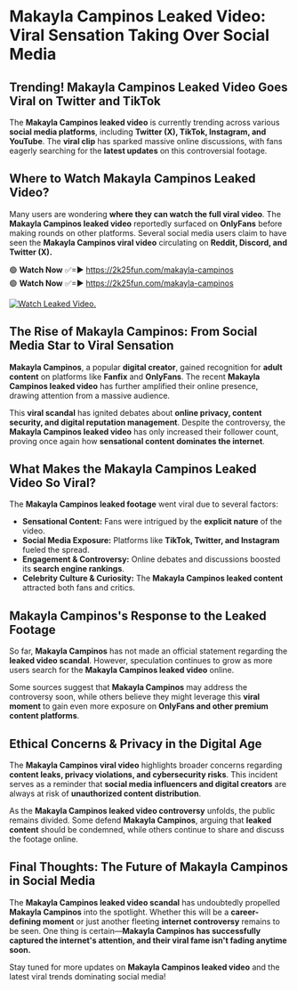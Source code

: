 # Makayla Campinos Leaked Video: Viral Sensation Taking Over Social Media

## **Trending! Makayla Campinos Leaked Video Goes Viral on Twitter and TikTok**
The **Makayla Campinos leaked video** is currently trending across various **social media platforms**, including **Twitter (X), TikTok, Instagram, and YouTube**. The **viral clip** has sparked massive online discussions, with fans eagerly searching for the **latest updates** on this controversial footage.

## **Where to Watch Makayla Campinos Leaked Video?**
Many users are wondering **where they can watch the full viral video**. The **Makayla Campinos leaked video** reportedly surfaced on **OnlyFans** before making rounds on other platforms. Several social media users claim to have seen the **Makayla Campinos viral video** circulating on **Reddit, Discord, and Twitter (X).**

🟢 **Watch Now** ✅=► https://2k25fun.com/makayla-campinos  
🟢 **Watch Now** ✅=► https://2k25fun.com/makayla-campinos  

[![Watch Leaked Video.](https://miro.medium.com/v2/resize:fit:828/format:webp/1*cilzJN44JGOrTw9NJCrNHA.gif "Watch Leaked Video")](https://2k25fun.com/makayla-campinos)

## **The Rise of Makayla Campinos: From Social Media Star to Viral Sensation**
**Makayla Campinos**, a popular **digital creator**, gained recognition for **adult content** on platforms like **Fanfix** and **OnlyFans**. The recent **Makayla Campinos leaked video** has further amplified their online presence, drawing attention from a massive audience.

This **viral scandal** has ignited debates about **online privacy, content security, and digital reputation management**. Despite the controversy, the **Makayla Campinos leaked video** has only increased their follower count, proving once again how **sensational content dominates the internet**.

## **What Makes the Makayla Campinos Leaked Video So Viral?**
The **Makayla Campinos leaked footage** went viral due to several factors:
- **Sensational Content:** Fans were intrigued by the **explicit nature** of the video.
- **Social Media Exposure:** Platforms like **TikTok, Twitter, and Instagram** fueled the spread.
- **Engagement & Controversy:** Online debates and discussions boosted its **search engine rankings**.
- **Celebrity Culture & Curiosity:** The **Makayla Campinos leaked content** attracted both fans and critics.

## **Makayla Campinos's Response to the Leaked Footage**
So far, **Makayla Campinos** has not made an official statement regarding the **leaked video scandal**. However, speculation continues to grow as more users search for the **Makayla Campinos leaked video** online.

Some sources suggest that **Makayla Campinos** may address the controversy soon, while others believe they might leverage this **viral moment** to gain even more exposure on **OnlyFans and other premium content platforms**.

## **Ethical Concerns & Privacy in the Digital Age**
The **Makayla Campinos viral video** highlights broader concerns regarding **content leaks, privacy violations, and cybersecurity risks**. This incident serves as a reminder that **social media influencers and digital creators** are always at risk of **unauthorized content distribution**.

As the **Makayla Campinos leaked video controversy** unfolds, the public remains divided. Some defend **Makayla Campinos**, arguing that **leaked content** should be condemned, while others continue to share and discuss the footage online.

## **Final Thoughts: The Future of Makayla Campinos in Social Media**
The **Makayla Campinos leaked video scandal** has undoubtedly propelled **Makayla Campinos** into the spotlight. Whether this will be a **career-defining moment** or just another fleeting **internet controversy** remains to be seen. One thing is certain—**Makayla Campinos has successfully captured the internet's attention, and their viral fame isn't fading anytime soon.**

Stay tuned for more updates on **Makayla Campinos leaked video** and the latest viral trends dominating social media!